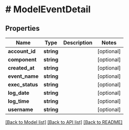 # # ModelEventDetail

## Properties

Name | Type | Description | Notes
------------ | ------------- | ------------- | -------------
**account_id** | **string** |  | [optional]
**component** | **string** |  | [optional]
**created_at** | **string** |  | [optional]
**event_name** | **string** |  | [optional]
**exec_status** | **string** |  | [optional]
**log_date** | **string** |  | [optional]
**log_time** | **string** |  | [optional]
**username** | **string** |  | [optional]

[[Back to Model list]](../../README.md#models) [[Back to API list]](../../README.md#endpoints) [[Back to README]](../../README.md)
